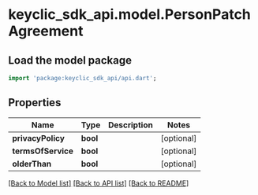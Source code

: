 # keyclic_sdk_api.model.PersonPatchAgreement

## Load the model package
```dart
import 'package:keyclic_sdk_api/api.dart';
```

## Properties
Name | Type | Description | Notes
------------ | ------------- | ------------- | -------------
**privacyPolicy** | **bool** |  | [optional] 
**termsOfService** | **bool** |  | [optional] 
**olderThan** | **bool** |  | [optional] 

[[Back to Model list]](../README.md#documentation-for-models) [[Back to API list]](../README.md#documentation-for-api-endpoints) [[Back to README]](../README.md)


